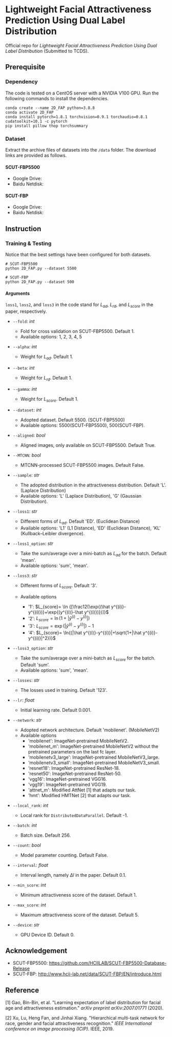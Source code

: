 # Lightweight Facial Attractiveness Prediction Using Dual Label Distribution
Official repo for *Lightweight Facial Attractiveness Prediction Using Dual Label Distribution* (Submitted to TCDS).

## Prerequisite

### Dependency

The code is tested on a CentOS server with a NVIDIA V100 GPU. Run the following commands to install the dependencies.

```shell
conda create --name 2D_FAP python=3.8.8
conda activate 2D_FAP
conda install pytorch=1.8.1 torchvision=0.9.1 torchaudio=0.8.1 cudatoolkit=10.1 -c pytorch
pip install pillow thop torchsummary
```

### Dataset

Extract the archive files of datasets into the `/data` folder. The download links are provided as follows.

#### SCUT-FBP5500

- Google Drive:
- Baidu Netdisk:

#### SCUT-FBP

- Google Drive:
- Baidu Netdisk:

## Instruction

### Training & Testing

Notice that the best settings have been configured for both datasets.

```shell
# SCUT-FBP5500
python 2D_FAP.py --dataset 5500

# SCUT-FBP
python 2D_FAP.py --dataset 500
```

#### Arguments

`loss1`, `loss2`, and `loss3` in the code stand for $L_{ad}$, $L_{rd}$, and $L_{score}$ in the paper, respectively.

- `--fold`: *int*

  - Fold for cross validation on SCUT-FBP5500. Default 1.
  - Available options: 1, 2, 3, 4, 5

- `--alpha`: *int*

  - Weight for $L_{ad}$. Default 1.

- `--beta`: *int*

  - Weight for $L_{rd}$. Default 1.

- `--gamma`: *int*

  - Weight for $L_{score}$. Default 1.

- `--dataset`: *int*

  - Adopted dataset. Default 5500. (SCUT-FBP5500)
  - Available options: 5500(SCUT-FBP5500), 500(SCUT-FBP).

- `--aligned`: *bool*

  - Aligned images, only available on SCUT-FBP5500. Default True.

- `--MTCNN`: *bool*

  - MTCNN-processed SCUT-FBP5500 images. Default False.

- `--sample`: *str*

  - The adopted distribution in the attractiveness distribution. Default 'L'. (Laplace Distribution)
  - Available options: 'L' (Laplace Distribution), 'G' (Gaussian Distribution).

- `--loss1`: *str*

  - Different forms of $L_{ad}$. Default 'ED'. (Euclidean Distance)
  - Available options: 'L1' (L1 Distance), 'ED' (Euclidean Distance), 'KL' (Kullback–Leibler divergence).

- `--loss1_option`: *str*

  - Take the sum/average over a mini-batch as $L_{ad}$ for the batch. Default 'mean'.
  - Available options: 'sum', 'mean'.

- `--loss3`: *str*

  - Different forms of $L_{score}$. Default '3'.

  - Available options

    - '1': $L_{score}= \ln {[\frac12(\exp{(\hat y^{(i)}-y^{(i)})}+\exp{(y^{(i)}-\hat y^{(i)})})]}$
    - '2': $L_{score}= \ln{(1+|\hat y^{(i)}-y^{(i)}|)}$
    - '3': $L_{score}=\exp{(|\hat y^{(i)}-y^{(i)}|)-1}$
    - '4': $L_{score}= \ln{(|\hat y^{(i)}-y^{(i)}|+\sqrt{1+|\hat y^{(i)}-y^{(i)}|^2})}$

- `--loss3_option`: *str*

  - Take the sum/average over a mini-batch as $L_{score}$ for the batch. Default 'sum'.
  - Available options: 'sum', 'mean'.

- `--losses`: *str*

  - The losses used in training. Default '123'.

- `--lr`: *float*

  - Initial learning rate. Default 0.001.

- `--network`: *str*

  - Adopted network architecture. Default 'mobilenet'. (MobileNetV2)
  - Available options
    - 'mobilenet': ImageNet-pretrained MobileNetV2.
    - 'mobilenet_m': ImageNet-pretrained MobileNetV2 without the pretrained parameters on the last fc layer.
    - 'mobilenetv3_large': ImageNet-pretrained MobileNetV3_large.
    - 'mobilenetv3_small': ImageNet-pretrained MobileNetV3_small.
    - 'resnet18': ImageNet-pretrained ResNet-18.
    - 'resnet50': ImageNet-pretrained ResNet-50.
    - 'vgg16': ImageNet-pretrained VGG16.
    - 'vgg19': ImageNet-pretrained VGG19.
    - 'attnet_m': Modified AttNet [1] that adapts our task.
    - 'hmt': Modified HMTNet [2] that adapts our task.

- `--local_rank`: *int*

  - Local rank for `DistributedDataParallel`. Default -1.

- `--batch`: *int*

  - Batch size. Default 256.

- `--count`: *bool*

  - Model parameter counting. Default False.

- `--interval`: *float*

  - Interval length, namely $\Delta l$ in the paper. Default 0.1.

- `--min_score`: *int*

  - Minimum attractiveness score of the dataset. Default 1.

- `--max_score`: *int*

  - Maximum attractiveness score of the dataset. Default 5.

- `--device`: *str*

  - GPU Device ID. Default 0.

## Acknowledgement

- SCUT-FBP5500: https://github.com/HCIILAB/SCUT-FBP5500-Database-Release
- SCUT-FBP: http://www.hcii-lab.net/data/SCUT-FBP/EN/introduce.html

## Reference

[1] Gao, Bin-Bin, et al. "Learning expectation of label distribution for facial age and attractiveness estimation." *arXiv preprint arXiv:2007.01771* (2020).

[2] Xu, Lu, Heng Fan, and Jinhai Xiang. "Hierarchical multi-task network for race, gender and facial attractiveness recognition." *IEEE International conference on image processing (ICIP)*. IEEE, 2019.

